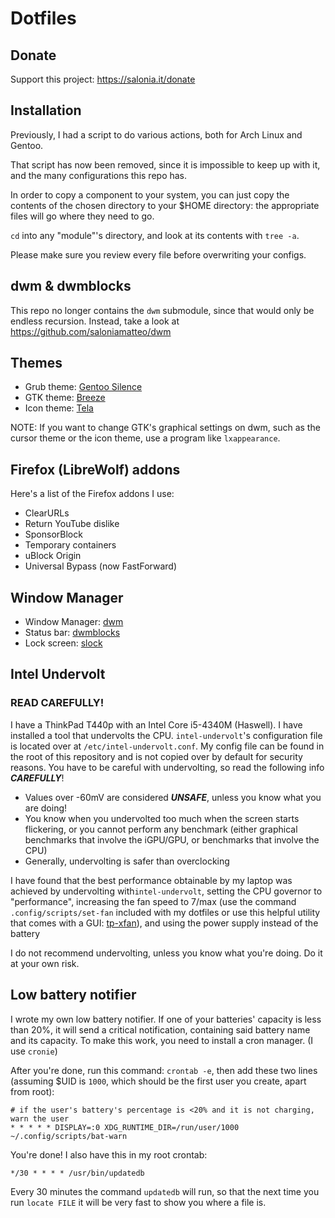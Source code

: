 # Dotfiles
## Donate
Support this project: https://salonia.it/donate

## Installation
Previously, I had a script to do various actions, both for Arch Linux and Gentoo.

That script has now been removed, since it is impossible to keep up with it,
and the many configurations this repo has.

In order to copy a component to your system, you can just copy
the contents of the chosen directory to your $HOME directory:
the appropriate files will go where they need to go.

`cd` into any "module"'s directory, and look at
its contents with `tree -a`.

Please make sure you review every file before overwriting your configs.

## dwm & dwmblocks
This repo no longer contains the `dwm` submodule, since that would
only be endless recursion.
Instead, take a look at https://github.com/saloniamatteo/dwm

## Themes
- Grub theme: [Gentoo Silence](https://github.com/saloniamatteo/gentoo-silence)
- GTK theme: [Breeze](https://github.com/KDE/breeze)
- Icon theme: [Tela](https://github.com/vinceliuice/Tela-icon-theme)

NOTE: If you want to change GTK's graphical settings on dwm,
such as the cursor theme or the icon theme, use a program like `lxappearance`.

## Firefox (LibreWolf) addons
Here's a list of the Firefox addons I use:
- ClearURLs
- Return YouTube dislike
- SponsorBlock
- Temporary containers
- uBlock Origin
- Universal Bypass (now FastForward)

## Window Manager
- Window Manager: [dwm](https://dwm.suckless.org)
- Status bar: [dwmblocks](https://github.com/torrinfail/dwmblocks)
- Lock screen: [slock](https://tools.suckless.org/slock)

## Intel Undervolt
### READ CAREFULLY!
I have a ThinkPad T440p with an Intel Core i5-4340M (Haswell). I have installed a tool that undervolts the CPU. `intel-undervolt`'s configuration file is located over at `/etc/intel-undervolt.conf`. My config file can be found in the root of this repository and is not copied over by default for security reasons. You have to be careful with undervolting, so read the following info ***CAREFULLY***!

- Values over -60mV are considered ***UNSAFE***, unless you know what you are doing!
- You know when you undervolted too much when the screen starts flickering, or you cannot perform any benchmark (either graphical benchmarks that involve the iGPU/GPU, or benchmarks that involve the CPU)
- Generally, undervolting is safer than overclocking

I have found that the best performance obtainable by my laptop was achieved by
undervolting with`intel-undervolt`,
setting the CPU governor to "performance",
increasing the fan speed to 7/max (use the command `.config/scripts/set-fan` included with my dotfiles
or use this helpful utility that comes with a GUI: [tp-xfan](https://github.com/saloniamatteo/tp-xfan)),
and using the power supply instead of the battery

I do not recommend undervolting, unless you know what you're doing. Do it at your own risk.

## Low battery notifier
I wrote my own low battery notifier. If one of your batteries' capacity is less than 20%, it will send a critical notification, containing said battery name and its capacity. To make this work, you need to install a cron manager. (I use `cronie`)

After you're done, run this command: `crontab -e`, then add these two lines
(assuming $UID is `1000`, which should be the first user you create, apart from root):

```
# if the user's battery's percentage is <20% and it is not charging, warn the user
* * * * * DISPLAY=:0 XDG_RUNTIME_DIR=/run/user/1000 ~/.config/scripts/bat-warn
```

You're done! I also have this in my root crontab:

`*/30 * * * * /usr/bin/updatedb`

Every 30 minutes the command `updatedb` will run, so that the next time you run `locate FILE` it will be very fast to show you where a file is.
